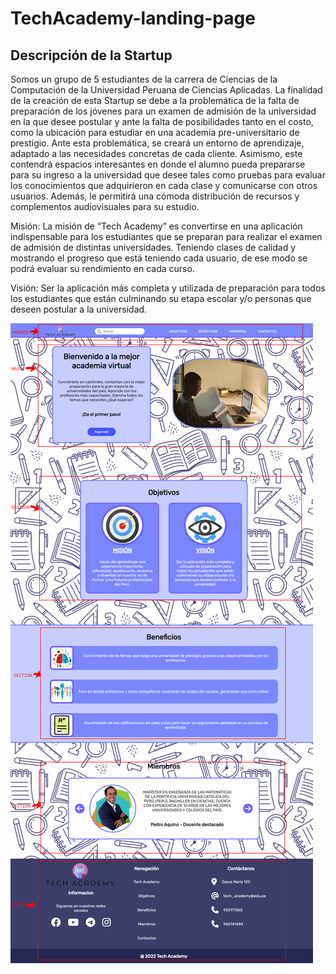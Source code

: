 # TechAcademy-landing-page
## Descripción de la Startup
Somos un grupo de 5 estudiantes de la carrera de Ciencias de la Computación de la Universidad Peruana de Ciencias Aplicadas. La finalidad de la creación de esta Startup se debe a la problemática de la falta de preparación de los jóvenes para un examen de admisión de la universidad en la que desee postular y ante la falta de posibilidades tanto en el costo, como la ubicación para estudiar en una academia pre-universitario de prestigio. Ante esta problemática, se creará un entorno de aprendizaje, adaptado a las necesidades concretas de cada cliente. Asimismo, este contendrá espacios interesantes en donde el alumno pueda prepararse para su ingreso a la universidad que desee tales como pruebas para evaluar los conocimientos que adquirieron en cada clase y comunicarse con otros usuarios. Además, le permitirá una cómoda distribución de recursos y complementos audiovisuales para su estudio.

Misión: La misión de “Tech Academy” es convertirse en una aplicación indispensable para los estudiantes que se preparan para realizar el examen de admisión de distintas universidades. Teniendo clases de calidad y mostrando el progreso que está teniendo cada usuario, de ese modo se podrá evaluar su rendimiento en cada curso.

Visión: Ser la aplicación más completa y utilizada de preparación para todos los estudiantes que están culminando su etapa escolar y/o personas que deseen postular a la universidad.

![Image text](https://github.com/Erick832/my_assets/blob/main/1666741434189.png)
